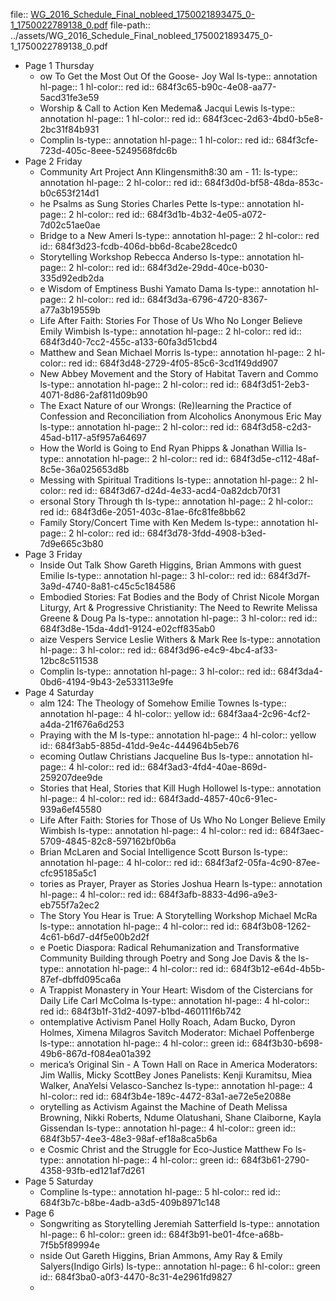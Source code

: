 file:: [WG_2016_Schedule_Final_nobleed_1750021893475_0-1_1750022789138_0.pdf](../assets/WG_2016_Schedule_Final_nobleed_1750021893475_0-1_1750022789138_0.pdf)
file-path:: ../assets/WG_2016_Schedule_Final_nobleed_1750021893475_0-1_1750022789138_0.pdf

- Page 1 Thursday
	- ow To Get the Most Out Of the Goose- Joy Wal
	  ls-type:: annotation
	  hl-page:: 1
	  hl-color:: red
	  id:: 684f3c65-b90c-4e08-aa77-5acd31fe3e59
	- Worship & Call to Action Ken Medema& Jacqui Lewis
	  ls-type:: annotation
	  hl-page:: 1
	  hl-color:: red
	  id:: 684f3cec-2d63-4bd0-b5e8-2bc31f84b931
	- Complin
	  ls-type:: annotation
	  hl-page:: 1
	  hl-color:: red
	  id:: 684f3cfe-723d-405c-8eee-5249568fdc6b
- Page 2 Friday
	- Community Art Project Ann Klingensmith8:30 am - 11:
	  ls-type:: annotation
	  hl-page:: 2
	  hl-color:: red
	  id:: 684f3d0d-bf58-48da-853c-b0c653f214d1
	- he Psalms as Sung Stories Charles Pette
	  ls-type:: annotation
	  hl-page:: 2
	  hl-color:: red
	  id:: 684f3d1b-4b32-4e05-a072-7d02c51ae0ae
	- Bridge to a New Ameri
	  ls-type:: annotation
	  hl-page:: 2
	  hl-color:: red
	  id:: 684f3d23-fcdb-406d-bb6d-8cabe28cedc0
	- Storytelling Workshop Rebecca Anderso
	  ls-type:: annotation
	  hl-page:: 2
	  hl-color:: red
	  id:: 684f3d2e-29dd-40ce-b030-335d92edb2da
	- e Wisdom of Emptiness Bushi Yamato Dama
	  ls-type:: annotation
	  hl-page:: 2
	  hl-color:: red
	  id:: 684f3d3a-6796-4720-8367-a77a3b19559b
	- Life After Faith: Stories For Those of Us Who No Longer Believe Emily Wimbish
	  ls-type:: annotation
	  hl-page:: 2
	  hl-color:: red
	  id:: 684f3d40-7cc2-455c-a133-60fa3d51cbd4
	- Matthew and Sean Michael Morris
	  ls-type:: annotation
	  hl-page:: 2
	  hl-color:: red
	  id:: 684f3d48-2729-4f05-85c6-3cd1f49dd907
	- New Abbey Movement and the Story of Habitat Tavern and Commo
	  ls-type:: annotation
	  hl-page:: 2
	  hl-color:: red
	  id:: 684f3d51-2eb3-4071-8d86-2af811d09b90
	- The Exact Nature of our Wrongs: (Re)learning the Practice of Confession and Reconciliation from Alcoholics Anonymous Eric May
	  ls-type:: annotation
	  hl-page:: 2
	  hl-color:: red
	  id:: 684f3d58-c2d3-45ad-b117-a5f957a64697
	- How the World is Going to End Ryan Phipps & Jonathan Willia
	  ls-type:: annotation
	  hl-page:: 2
	  hl-color:: red
	  id:: 684f3d5e-c112-48af-8c5e-36a025653d8b
	- Messing with Spiritual Traditions
	  ls-type:: annotation
	  hl-page:: 2
	  hl-color:: red
	  id:: 684f3d67-d24d-4e33-acd4-0a82dcb70f31
	- ersonal Story Through th
	  ls-type:: annotation
	  hl-page:: 2
	  hl-color:: red
	  id:: 684f3d6e-2051-403c-81ae-6fc81fe8bb62
	- Family Story/Concert Time with Ken Medem
	  ls-type:: annotation
	  hl-page:: 2
	  hl-color:: red
	  id:: 684f3d78-3fdd-4908-b3ed-7d9e665c3b80
- Page 3 Friday
	- Inside Out Talk Show Gareth Higgins, Brian Ammons with guest Emilie 
	  ls-type:: annotation
	  hl-page:: 3
	  hl-color:: red
	  id:: 684f3d7f-3a9d-4740-8a81-c45c5c184586
	- Embodied Stories: Fat Bodies and the Body of Christ Nicole Morgan Liturgy, Art & Progressive Christianity: The Need to Rewrite Melissa Greene & Doug Pa
	  ls-type:: annotation
	  hl-page:: 3
	  hl-color:: red
	  id:: 684f3d8e-15da-4dd1-9124-e02cff835ab0
	- aize Vespers Service Leslie Withers & Mark Ree
	  ls-type:: annotation
	  hl-page:: 3
	  hl-color:: red
	  id:: 684f3d96-e4c9-4bc4-af33-12bc8c511538
	- Complin
	  ls-type:: annotation
	  hl-page:: 3
	  hl-color:: red
	  id:: 684f3da4-0bd6-4194-9b43-2e533113e9fe
- Page 4 Saturday
	- alm 124: The Theology of Somehow Emilie Townes
	  ls-type:: annotation
	  hl-page:: 4
	  hl-color:: yellow
	  id:: 684f3aa4-2c96-4cf2-a4da-21f676a6d253
	- Praying with the M
	  ls-type:: annotation
	  hl-page:: 4
	  hl-color:: yellow
	  id:: 684f3ab5-885d-41dd-9e4c-444964b5eb76
	- ecoming Outlaw Christians Jacqueline Bus
	  ls-type:: annotation
	  hl-page:: 4
	  hl-color:: red
	  id:: 684f3ad3-4fd4-40ae-869d-259207dee9de
	- Stories that Heal, Stories that Kill Hugh Hollowel
	  ls-type:: annotation
	  hl-page:: 4
	  hl-color:: red
	  id:: 684f3add-4857-40c6-91ec-939a6ef45580
	- Life After Faith: Stories for Those of Us Who No Longer Believe Emily Wimbish
	  ls-type:: annotation
	  hl-page:: 4
	  hl-color:: red
	  id:: 684f3aec-5709-4845-82c8-597162bf0b6a
	- Brian McLaren and Social Intelligence Scott Burson
	  ls-type:: annotation
	  hl-page:: 4
	  hl-color:: red
	  id:: 684f3af2-05fa-4c90-87ee-cfc95185a5c1
	- tories as Prayer, Prayer as Stories Joshua Hearn
	  ls-type:: annotation
	  hl-page:: 4
	  hl-color:: red
	  id:: 684f3afb-8833-4d96-a9e3-eb755f7a2ec2
	- The Story You Hear is True: A Storytelling Workshop Michael McRa
	  ls-type:: annotation
	  hl-page:: 4
	  hl-color:: red
	  id:: 684f3b08-1262-4c61-b6d7-d4f5e00b2d2f
	- e Poetic Diaspora: Radical Rehumanization and Transformative Community Building through Poetry and Song Joe Davis & the 
	  ls-type:: annotation
	  hl-page:: 4
	  hl-color:: red
	  id:: 684f3b12-e64d-4b5b-87ef-dbffd095ca6a
	- A Trappist Monastery in Your Heart: Wisdom of the Cistercians for Daily Life Carl McColma
	  ls-type:: annotation
	  hl-page:: 4
	  hl-color:: red
	  id:: 684f3b1f-31d2-4097-b1bd-460111f6b742
	- ontemplative Activism Panel Holly Roach, Adam Bucko, Dyron Holmes, Ximena Milagros Savitch Moderator: Michael Poffenberge
	  ls-type:: annotation
	  hl-page:: 4
	  hl-color:: green
	  id:: 684f3b30-b698-49b6-867d-f084ea01a392
	- merica’s Original Sin - A Town Hall on Race in America Moderators: Jim Wallis, Micky ScottBey Jones Panelists: Kenji Kuramitsu, Miea Walker, AnaYelsi Velasco-Sanchez
	  ls-type:: annotation
	  hl-page:: 4
	  hl-color:: red
	  id:: 684f3b4e-189c-4472-83a1-ae72e5e2088e
	- orytelling as Activism Against the Machine of Death Melissa Browning, Nikki Roberts, Ndume Olatushani, Shane Claiborne, Kayla Gissendan
	  ls-type:: annotation
	  hl-page:: 4
	  hl-color:: green
	  id:: 684f3b57-4ee3-48e3-98af-ef18a8ca5b6a
	- e Cosmic Christ and the Struggle for Eco-Justice Matthew Fo
	  ls-type:: annotation
	  hl-page:: 4
	  hl-color:: green
	  id:: 684f3b61-2790-4358-93fb-ed121af7d261
- Page 5 Saturday
	- Compline
	  ls-type:: annotation
	  hl-page:: 5
	  hl-color:: red
	  id:: 684f3b7c-b8be-4adb-a3d5-409b8971c148
- Page 6
	- Songwriting as Storytelling Jeremiah Satterfield
	  ls-type:: annotation
	  hl-page:: 6
	  hl-color:: green
	  id:: 684f3b91-be01-4fce-a68b-7f5b5f89994e
	- nside Out Gareth Higgins, Brian Ammons, Amy Ray & Emily Salyers(Indigo Girls)
	  ls-type:: annotation
	  hl-page:: 6
	  hl-color:: green
	  id:: 684f3ba0-a0f3-4470-8c31-4e2961fd9827
	-